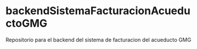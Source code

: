 # backendSistemaFacturacionAcueductoGMG
Repositorio para el backend del sistema de facturacion del acueducto GMG
